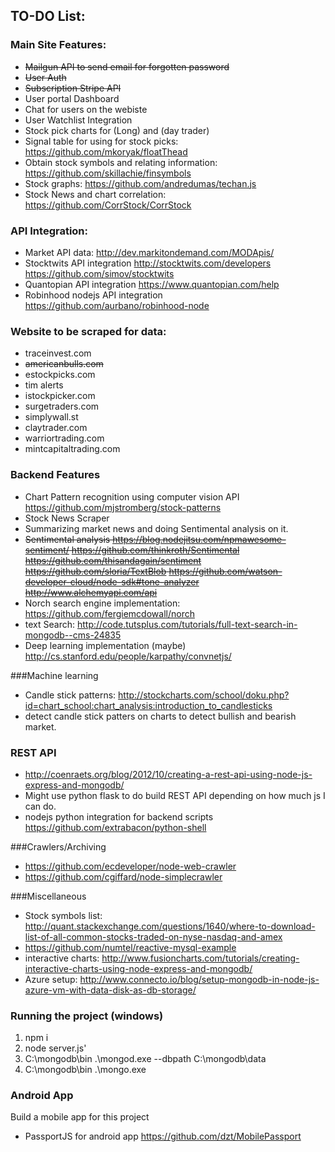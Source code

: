 ## TO-DO List:


### Main Site Features: 
* ~~Mailgun API to send email for forgotten password~~
* ~~User Auth~~
* ~~Subscription Stripe API~~
* User portal Dashboard
* Chat for users on the webiste
* User Watchlist Integration
* Stock pick charts for (Long) and (day trader)
* Signal table for using for stock picks: https://github.com/mkoryak/floatThead
* Obtain stock symbols and relating information: https://github.com/skillachie/finsymbols
* Stock graphs: https://github.com/andredumas/techan.js
* Stock News and chart correlation: https://github.com/CorrStock/CorrStock


### API Integration:
* Market API data: http://dev.markitondemand.com/MODApis/
* Stocktwits API integration
http://stocktwits.com/developers
https://github.com/simov/stocktwits
* Quantopian API integration
https://www.quantopian.com/help
* Robinhood nodejs API integration
https://github.com/aurbano/robinhood-node


### Website to be scraped for data: 
* traceinvest.com
* ~~americanbulls.com~~
* estockpicks.com
* tim alerts
* istockpicker.com
* surgetraders.com
* simplywall.st
* claytrader.com
* warriortrading.com
* mintcapitaltrading.com


### Backend Features
* Chart Pattern recognition using computer vision API
https://github.com/mjstromberg/stock-patterns
* Stock News Scraper
* Summarizing market news and doing Sentimental analysis on it.
* ~~Sentimental analysis 
https://blog.nodejitsu.com/npmawesome-sentiment/
https://github.com/thinkroth/Sentimental
https://github.com/thisandagain/sentiment
https://github.com/sloria/TextBlob
https://github.com/watson-developer-cloud/node-sdk#tone-analyzer
http://www.alchemyapi.com/api~~
* Norch search engine implementation: https://github.com/fergiemcdowall/norch
* text Search: http://code.tutsplus.com/tutorials/full-text-search-in-mongodb--cms-24835
* Deep learning implementation (maybe)
http://cs.stanford.edu/people/karpathy/convnetjs/


###Machine learning
* Candle stick patterns: http://stockcharts.com/school/doku.php?id=chart_school:chart_analysis:introduction_to_candlesticks
* detect candle stick patters on charts to detect bullish and bearish market.


### REST API
* http://coenraets.org/blog/2012/10/creating-a-rest-api-using-node-js-express-and-mongodb/
* Might use python flask to do build REST API depending on how much js I can do.
* nodejs python integration for backend scripts
https://github.com/extrabacon/python-shell


###Crawlers/Archiving 
* https://github.com/ecdeveloper/node-web-crawler
* https://github.com/cgiffard/node-simplecrawler


###Miscellaneous
* Stock symbols list: http://quant.stackexchange.com/questions/1640/where-to-download-list-of-all-common-stocks-traded-on-nyse-nasdaq-and-amex
* https://github.com/numtel/reactive-mysql-example
* interactive charts: http://www.fusioncharts.com/tutorials/creating-interactive-charts-using-node-express-and-mongodb/
* Azure setup: http://www.connecto.io/blog/setup-mongodb-in-node-js-azure-vm-with-data-disk-as-db-storage/

### Running the project (windows)
1. npm i
2. node server.js'
3. C:\mongodb\bin .\mongod.exe --dbpath C:\mongodb\data
4. C:\mongodb\bin .\mongo.exe


### Android App 
Build a mobile app for this project
* PassportJS for android app
https://github.com/dzt/MobilePassport

